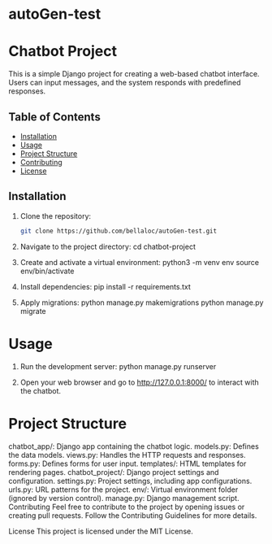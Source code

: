 # autoGen-test
# Chatbot Project

This is a simple Django project for creating a web-based chatbot interface. Users can input messages, and the system responds with predefined responses.

## Table of Contents

- [Installation](#installation)
- [Usage](#usage)
- [Project Structure](#project-structure)
- [Contributing](#contributing)
- [License](#license)

## Installation

1. Clone the repository:

   ```bash
   git clone https://github.com/bellaloc/autoGen-test.git

1. Navigate to the project directory:
cd chatbot-project

2. Create and activate a virtual environment:
python3 -m venv env
source env/bin/activate

3. Install dependencies:
pip install -r requirements.txt

4. Apply migrations:
python manage.py makemigrations
python manage.py migrate

# Usage

1. Run the development server:
python manage.py runserver

2. Open your web browser and go to http://127.0.0.1:8000/ to interact with the chatbot.

# Project Structure
chatbot_app/: Django app containing the chatbot logic.
models.py: Defines the data models.
views.py: Handles the HTTP requests and responses.
forms.py: Defines forms for user input.
templates/: HTML templates for rendering pages.
chatbot_project/: Django project settings and configuration.
settings.py: Project settings, including app configurations.
urls.py: URL patterns for the project.
env/: Virtual environment folder (ignored by version control).
manage.py: Django management script.
Contributing
Feel free to contribute to the project by opening issues or creating pull requests. Follow the Contributing Guidelines for more details.

License
This project is licensed under the MIT License.
